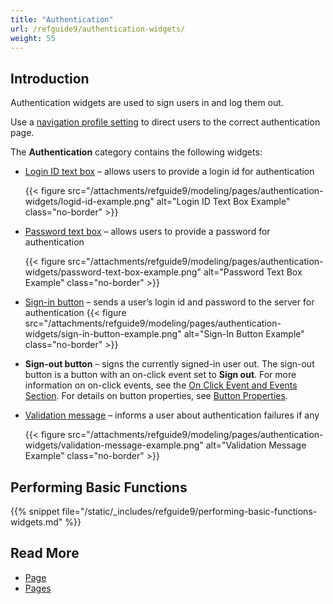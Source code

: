 ```yaml
---
title: "Authentication"
url: /refguide9/authentication-widgets/
weight: 55
---
```


## Introduction

Authentication widgets are used to sign users in and log them out. 

Use a [navigation profile setting](/refguide9/navigation/#authentication) to direct users to the correct authentication page.

The **Authentication** category contains the following widgets:

* [Login ID text box](/refguide9/login-id-text-box/) – allows users to provide a login id for authentication

    {{< figure src="/attachments/refguide9/modeling/pages/authentication-widgets/logid-id-example.png" alt="Login ID Text Box Example" class="no-border" >}}

* [Password text box](/refguide9/password-text-box/) – allows users to provide a password for authentication

    {{< figure src="/attachments/refguide9/modeling/pages/authentication-widgets/password-text-box-example.png" alt="Password Text Box Example" class="no-border" >}}

* [Sign-in button](/refguide9/sign-in-button/) – sends a user’s login id and password to the server for authentication
    {{< figure src="/attachments/refguide9/modeling/pages/authentication-widgets/sign-in-button-example.png" alt="Sign-In Button Example" class="no-border" >}}

* **Sign-out button** – signs the currently signed-in user out. The sign-out button is a button with an on-click event set to **Sign out**. For more information on on-click events, see the [On Click Event and Events Section](/refguide9/on-click-event/). For details on button properties, see [Button Properties](/refguide9/button-properties/).

* [Validation message](/refguide9/validation-message/) – informs a user about authentication failures if any

    {{< figure src="/attachments/refguide9/modeling/pages/authentication-widgets/validation-message-example.png" alt="Validation Message Example" class="no-border" >}}

## Performing Basic Functions

{{% snippet file="/static/_includes/refguide9/performing-basic-functions-widgets.md" %}}

## Read More

* [Page](/refguide9/page/)
* [Pages](/refguide9/pages/)
